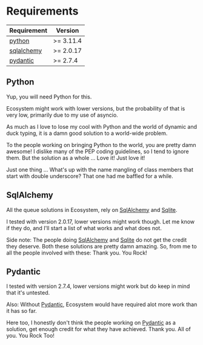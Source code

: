 # Requirements
| Requirement                                    | Version    |
|------------------------------------------------|------------|
| [python](https://www.python.org/)              | \>= 3.11.4 |
| [sqlalchemy](https://sqlalchemy.org)           | \>= 2.0.17 |
| [pydantic](https://docs.pydantic.dev/latest/)  | \>= 2.7.4  |


## Python
Yup, you will need Python for this.

Ecosystem might work with lower versions, but the probability of that is very
low, primarily due to my use of asyncio.

As much as I love to lose my cool with Python and the world of dynamic and duck
typing, it is a damn good solution to a world-wide problem.

To the people working on bringing Python to the world, you are pretty damn
awesome! I dislike many of the PEP coding guidelines, so I tend to ignore them.
But the solution as a whole ... Love it! Just love it!

Just one thing ... What's up with the name mangling of class members that start
with double underscore? That one had me baffled for a while.

## SqlAlchemy
All the queue solutions in Ecosystem, rely on [SqlAlchemy](https://sqlalchemy.org)
and [Sqlite](https://sqlite.org).

I tested with version 2.0.17, lower versions might work though. Let me know if
they do, and I'll start a list of what works and what does not.

Side note: The people doing [SqlAlchemy](https://sqlalchemy.org) and
[Sqlite](https://sqlite.org) do not get the credit they deserve. Both these
solutions are pretty damn amazing. So, from me to all the people involved with
these: Thank you. You Rock!

## Pydantic
I tested with version 2.7.4, lower versions might work but do keep in mind that
it's untested.

Also: Without [Pydantic](https://docs.pydantic.dev/latest/), Ecosystem would
have required alot more work than it has so far.

Here too, I honestly don't think the people working on
[Pydantic](https://docs.pydantic.dev/latest/) as a solution, get enough credit
for what they have achieved. Thank you. All of you. You Rock Too!

